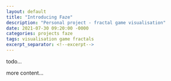 ```yaml
---
layout: default
title: "Introducing Faze"
description: "Personal project - fractal game visualisation"
date: 2021-07-30 09:20:00 -0000
categories: projects faze
tags: visualisation game fractals
excerpt_separator: <!--excerpt-->
---
```


todo...

<!--excerpt-->

more content...

